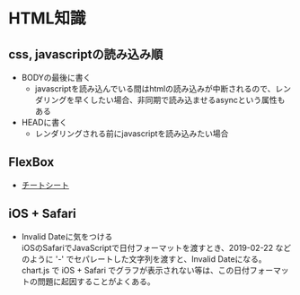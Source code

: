 # HTML知識

## css, javascriptの読み込み順  
  - BODYの最後に書く  
    - javascriptを読み込んでいる間はhtmlの読み込みが中断されるので、レンダリングを早くしたい場合、非同期で読み込ませるasyncという属性もある  
  - HEADに書く
    - レンダリングされる前にjavascriptを読み込みたい場合

## FlexBox
  - [チートシート](https://www.webcreatorbox.com/tech/css-flexbox-cheat-sheet)

## iOS + Safari
  - Invalid Dateに気をつける  
    iOSのSafariでJavaScriptで日付フォーマットを渡すとき、2019-02-22 などのように '-' でセパレートした文字列を渡すと、Invalid Dateになる。  
    chart.js で iOS + Safari でグラフが表示されない等は、この日付フォーマットの問題に起因することがよくある。
